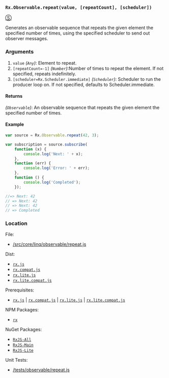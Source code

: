 ### `Rx.Observable.repeat(value, [repeatCount], [scheduler])`
[&#x24C8;](https://github.com/Reactive-Extensions/RxJS/blob/master/src/core/linq/observable/repeat.js "View in source")

Generates an observable sequence that repeats the given element the specified number of times, using the specified scheduler to send out observer messages.

### Arguments
1. `value` *(`Any`)*: Element to repeat.
2. `[repeatCount=-1]` *(`Number`)*:Number of times to repeat the element. If not specified, repeats indefinitely.
3. `[scheduler=Rx.Scheduler.immediate]` *(`Scheduler`)*: Scheduler to run the producer loop on. If not specified, defaults to Scheduler.immediate.

#### Returns
*(`Observable`)*: An observable sequence that repeats the given element the specified number of times.

#### Example
```js
var source = Rx.Observable.repeat(42, 3);

var subscription = source.subscribe(
    function (x) {
        console.log('Next: ' + x);
    },
    function (err) {
        console.log('Error: ' + err);
    },
    function () {
        console.log('Completed');
    });

//=> Next: 42
// => Next: 42
// => Next: 42
// => Completed
```

### Location

File:
- [/src/core/linq/observable/repeat.js](https://github.com/Reactive-Extensions/RxJS/blob/master/src/core/linq/observable/repeat.js)

Dist:
- [`rx.js`](https://github.com/Reactive-Extensions/RxJS/blob/master/dist/rx.js)
- [`rx.compat.js`](https://github.com/Reactive-Extensions/RxJS/blob/master/dist/rx.compat.js)
- [`rx.lite.js`](https://github.com/Reactive-Extensions/RxJS/blob/master/rx.lite.js)
- [`rx.lite.compat.js`](https://github.com/Reactive-Extensions/RxJS/blob/master/rx.lite.compat.js)

Prerequisites:
- [`rx.js`](https://github.com/Reactive-Extensions/RxJS/blob/master/dist/rx.js) | [`rx.compat.js`](https://github.com/Reactive-Extensions/RxJS/blob/master/dist/rx.compat.js) | [`rx.lite.js`](https://github.com/Reactive-Extensions/RxJS/blob/master/rx.lite.js) | [`rx.lite.compat.js`](https://github.com/Reactive-Extensions/RxJS/blob/master/rx.lite.compat.js)

NPM Packages:
- [`rx`](https://www.npmjs.org/package/rx)

NuGet Packages:
- [`RxJS-All`](http://www.nuget.org/packages/RxJS-All/)
- [`RxJS-Main`](http://www.nuget.org/packages/RxJS-Main/)
- [`RxJS-Lite`](http://www.nuget.org/packages/RxJS-Lite/)

Unit Tests:
- [/tests/observable/repeat.js](https://github.com/Reactive-Extensions/RxJS/blob/master/tests/observable/repeat.js)
